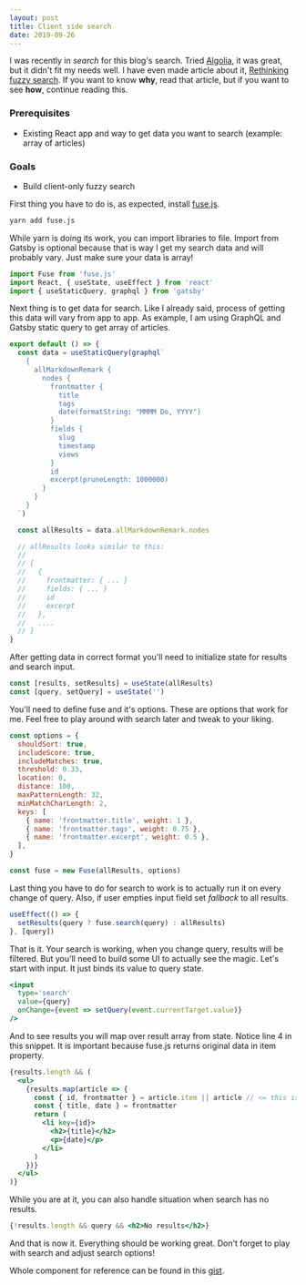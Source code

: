```yaml
---
layout: post
title: Client side search
date: 2019-09-26
---
```


I was recently in _search_ for this blog's search. Tried [Algolia](https://www.algolia.com/), it was great, but it didn't fit my needs well. I have even made article about it, [Rethinking fuzzy search](https://bartol.dev/rethinking-fuzzy-search/). If you want to know **why**, read that article, but if you want to see **how**, continue reading this.

### Prerequisites

- Existing React app and way to get data you want to search (example: array of articles)

### Goals

- Build client-only fuzzy search

First thing you have to do is, as expected, install [fuse.js](https://fusejs.io/).

```bash
yarn add fuse.js
```

While yarn is doing its work, you can import libraries to file. Import from Gatsby is optional because that is way I get my search data and will probably vary. Just make sure your data is array!

```js
import Fuse from 'fuse.js'
import React, { useState, useEffect } from 'react'
import { useStaticQuery, graphql } from 'gatsby'
```

Next thing is to get data for search. Like I already said, process of getting this data will vary from app to app. As example, I am using GraphQL and Gatsby static query to get array of articles.

```js
export default () => {
  const data = useStaticQuery(graphql`
    {
      allMarkdownRemark {
        nodes {
          frontmatter {
            title
            tags
            date(formatString: "MMMM Do, YYYY")
          }
          fields {
            slug
            timestamp
            views
          }
          id
          excerpt(pruneLength: 1000000)
        }
      }
    }
  `)

  const allResults = data.allMarkdownRemark.nodes

  // allResults looks similar to this:
  //
  // [
  //   {
  //     frontmatter: { ... }
  //     fields: { ... }
  //     id
  //     excerpt
  //   },
  //   ....
  // ]
}
```

After getting data in correct format you'll need to initialize state for results and search input.

```js
const [results, setResults] = useState(allResults)
const [query, setQuery] = useState('')
```

You'll need to define fuse and it's options. These are options that work for me. Feel free to play around with search later and tweak to your liking.

```js
const options = {
  shouldSort: true,
  includeScore: true,
  includeMatches: true,
  threshold: 0.33,
  location: 0,
  distance: 100,
  maxPatternLength: 32,
  minMatchCharLength: 2,
  keys: [
    { name: 'frontmatter.title', weight: 1 },
    { name: 'frontmatter.tags', weight: 0.75 },
    { name: 'frontmatter.excerpt', weight: 0.5 },
  ],
}

const fuse = new Fuse(allResults, options)
```

Last thing you have to do for search to work is to actually run it on every change of query. Also, if user empties input field set _fallback_ to all results.

```js
useEffect(() => {
  setResults(query ? fuse.search(query) : allResults)
}, [query])
```

That is it. Your search is working, when you change query, results will be filtered. But you'll need to build some UI to actually see the magic. Let's start with input. It just binds its value to query state.

```jsx
<input
  type='search'
  value={query}
  onChange={event => setQuery(event.currentTarget.value)}
/>
```

And to see results you will map over result array from state. Notice line 4 in this snippet. It is important because fuse.js returns original data in item property.

<!-- prettier-ignore -->
```jsx
{results.length && (
  <ul>
    {results.map(article => {
      const { id, frontmatter } = article.item || article // <= this is important
      const { title, date } = frontmatter
      return (
        <li key={id}>
          <h2>{title}</h2>
          <p>{date}</p>
        </li>
      )
    })}
  </ul>
)}
```

While you are at it, you can also handle situation when search has no results.

<!-- prettier-ignore -->
```jsx
{!results.length && query && <h2>No results</h2>}
```

And that is now it. Everything should be working great. Don't forget to play with search and adjust search options!

Whole component for reference can be found in this [gist](https://gist.github.com/bartol/bdf23c6f32f44e40a33e7f289e9daad2).
